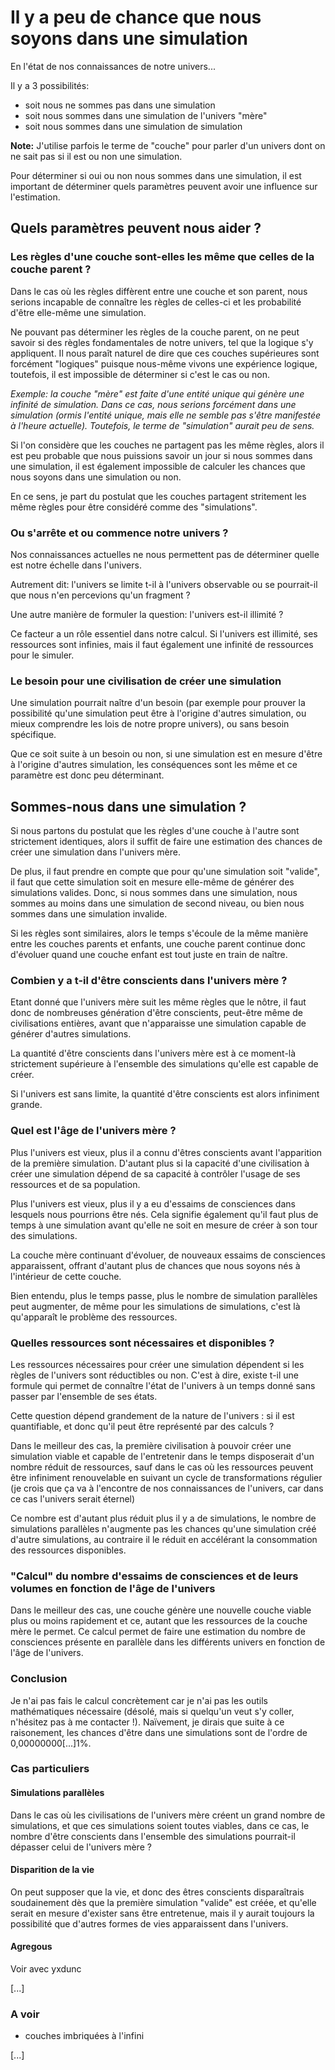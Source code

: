 # Il y a peu de chance que nous soyons dans une simulation

En l'état de nos connaissances de notre univers...

Il y a 3 possibilités:
- soit nous ne sommes pas dans une simulation
- soit nous sommes dans une simulation de l'univers "mère"
- soit nous sommes dans une simulation de simulation

**Note:** J'utilise parfois le terme de "couche" pour parler d'un univers dont on ne sait pas si il est ou non une simulation.

Pour déterminer si oui ou non nous sommes dans une simulation, il est important de déterminer quels paramètres peuvent avoir une influence sur l'estimation.

## Quels paramètres peuvent nous aider ?

### Les règles d'une couche sont-elles les même que celles de la couche parent ?

Dans le cas où les règles diffèrent entre une couche et son parent, nous serions incapable de connaître les règles de celles-ci et les probabilité d'être elle-même une simulation.

Ne pouvant pas déterminer les règles de la couche parent, on ne peut savoir si des règles fondamentales de notre univers, tel que la logique s'y appliquent. Il nous paraît naturel de dire que ces couches supérieures sont forcément "logiques" puisque nous-même vivons une expérience logique, toutefois, il est impossible de déterminer si c'est le cas ou non.

*Exemple: la couche "mère" est faite d'une entité unique qui génère une infinité de simulation. Dans ce cas, nous serions forcément dans une simulation (ormis l'entité unique, mais elle ne semble pas s'être manifestée à l'heure actuelle). Toutefois, le terme de "simulation" aurait peu de sens.*

Si l'on considère que les couches ne partagent pas les même règles, alors il est peu probable que nous puissions savoir un jour si nous sommes dans une simulation, il est également impossible de calculer les chances que nous soyons dans une simulation ou non.

En ce sens, je part du postulat que les couches partagent stritement les même règles pour être considéré comme des "simulations".

### Ou s'arrête et ou commence notre univers ?

Nos connaissances actuelles ne nous permettent pas de déterminer quelle est notre échelle dans l'univers.

Autrement dit: l'univers se limite t-il à l'univers observable ou se pourrait-il que nous n'en percevions qu'un fragment ?

Une autre manière de formuler la question: l'univers est-il illimité ?

Ce facteur a un rôle essentiel dans notre calcul. Si l'univers est illimité, ses ressources sont infinies, mais il faut également une infinité de ressources pour le simuler.

### Le besoin pour une civilisation de créer une simulation

Une simulation pourrait naître d'un besoin (par exemple pour prouver la possibilité qu'une simulation peut être à l'origine d'autres simulation, ou mieux comprendre les lois de notre propre univers), ou sans besoin spécifique.

Que ce soit suite à un besoin ou non, si une simulation est en mesure d'être à l'origine d'autres simulation, les conséquences sont les même et ce paramètre est donc peu déterminant.


## Sommes-nous dans une simulation ?

Si nous partons du postulat que les règles d'une couche à l'autre sont strictement identiques, alors il suffit de faire une estimation des chances de créer une simulation dans l'univers mère.

De plus, il faut prendre en compte que pour qu'une simulation soit "valide", il faut que cette simulation soit en mesure elle-même de générer des simulations valides. Donc, si nous sommes dans une simulation, nous sommes au moins dans une simulation de second niveau, ou bien nous sommes dans une simulation invalide.

Si les règles sont similaires, alors le temps s'écoule de la même manière entre les couches parents et enfants, une couche parent continue donc d'évoluer quand une couche enfant est tout juste en train de naître.

### Combien y a t-il d'être conscients dans l'univers mère ?

Etant donné que l'univers mère suit les même règles que le nôtre, il faut donc de nombreuses génération d'être conscients, peut-être même de civilisations entières, avant que n'apparaisse une simulation capable de générer d'autres simulations.

La quantité d'être conscients dans l'univers mère est à ce moment-là strictement supérieure à l'ensemble des simulations qu'elle est capable de créer.

Si l'univers est sans limite, la quantité d'être conscients est alors infiniment grande.

### Quel est l'âge de l'univers mère ?

Plus l'univers est vieux, plus il a connu d'êtres conscients avant l'apparition de la première simulation. D'autant plus si la capacité d'une civilisation à créer une simulation dépend de sa capacité à contrôler l'usage de ses ressources et de sa population.

Plus l'univers est vieux, plus il y a eu d'essaims de consciences dans lesquels nous pourrions être nés. Cela signifie également qu'il faut plus de temps à une simulation avant qu'elle ne soit en mesure de créer à son tour des simulations.

La couche mère continuant d'évoluer, de nouveaux essaims de consciences apparaissent, offrant d'autant plus de chances que nous soyons nés à l'intérieur de cette couche.

Bien entendu, plus le temps passe, plus le nombre de simulation parallèles peut augmenter, de même pour les simulations de simulations, c'est là qu'apparaît le problème des ressources.

### Quelles ressources sont nécessaires et disponibles ?

Les ressources nécessaires pour créer une simulation dépendent si les règles de l'univers sont réductibles ou non. C'est à dire, existe t-il une formule qui permet de connaître l'état de l'univers à un temps donné sans passer par l'ensemble de ses états.

Cette question dépend grandement de la nature de l'univers : si il est quantifiable, et donc qu'il peut être représenté par des calculs ?

Dans le meilleur des cas, la première civilisation à pouvoir créer une simulation viable et capable de l'entretenir dans le temps disposerait d'un nombre réduit de ressources, sauf dans le cas où les ressources peuvent être infiniment renouvelable en suivant un cycle de transformations régulier (je crois que ça va à l'encontre de nos connaissances de l'univers, car dans ce cas l'univers serait éternel)

Ce nombre est d'autant plus réduit plus il y a de simulations, le nombre de simulations parallèles n'augmente pas les chances qu'une simulation créé d'autre simulations, au contraire il le réduit en accélérant la consommation des ressources disponibles.

### "Calcul" du nombre d'essaims de consciences et de leurs volumes en fonction de l'âge de l'univers

Dans le meilleur des cas, une couche génère une nouvelle couche viable plus ou moins rapidement et ce, autant que les ressources de la couche mère le permet. Ce calcul permet de faire une estimation du nombre de consciences présente en parallèle dans les différents univers en fonction de l'âge de l'univers.

### Conclusion

Je n'ai pas fais le calcul concrètement car je n'ai pas les outils mathématiques nécessaire (désolé, mais si quelqu'un veut s'y coller, n'hésitez pas à me contacter !). Naïvement, je dirais que suite à ce raisonement, les chances d'être dans une simulations sont de l'ordre de 0,00000000[...]1%.


### Cas particuliers

#### Simulations parallèles

Dans le cas où les civilisations de l'univers mère créent un grand nombre de simulations, et que ces simulations soient toutes viables, dans ce cas, le nombre d'être conscients dans l'ensemble des simulations pourrait-il dépasser celui de l'univers mère ?

#### Disparition de la vie

On peut supposer que la vie, et donc des êtres conscients disparaîtrais soudainement dès que la première simulation "valide" est créée, et qu'elle serait en mesure d'exister sans être entretenue, mais il y aurait toujours la possibilité que d'autres formes de vies apparaissent dans l'univers.

#### Agregous

Voir avec yxdunc

[...]

### A voir
- couches imbriquées à l'infini

[...]
